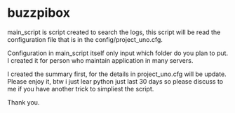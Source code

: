 # buzzpibox
main_script is script created to search the logs, this script will be read the configuration file that is in the config/project_uno.cfg.

Configuration in main_script itself only input which folder do you plan to put. I created it for person who maintain application in many servers.

I created the summary first, for the details in project_uno.cfg will be update. Please enjoy it, btw i just lear python just last 30 days so please discuss to me if you have another trick to simpliest the script.

Thank you.
